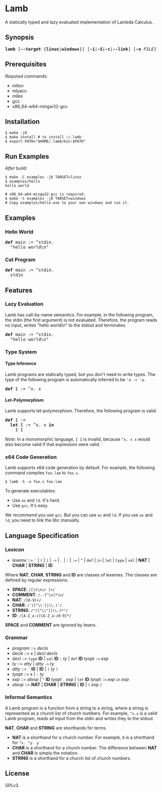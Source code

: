 # Lamb

A statically typed and lazy evaluated implementation of Lambda Calculus.

## Synopsis

<pre>
<b>lamb</b> [<b>--target</b> {<b>linux</b>|<b>windows</b>}] [<b>-i</b>|<b>-S</b>|<b>-c</b>|<b>--link</b>] [<b>-o</b> <i>FILE</i>] <i>FILE</i><b>.lam</b>
</pre>

## Prerequisites

*Required* commands:

- mlton
- mlyacc
- mllex
- gcc
- x86_64-w64-mingw32-gcc

## Installation

```
$ make -j8
$ make install # to install ~/.lamb
$ export PATH="$HOME/.lamb/bin:$PATH"
```

## Run Examples

*After* build:

```
$ make -C examples -j8 TARGET=linux
$ examples/hello
hello world
```

```
# x86_64-w64-mingw32-gcc is required.
$ make -C examples -j8 TARGET=windows
# Copy examples/hello.exe to your own windows and run it.
```

## Examples

### Hello World

<pre>
<b>def</b> main := ^stdin.
  "hello world\n"
</pre>

### Cat Program

<pre>
<b>def</b> main := ^stdin.
  stdin
</pre>

## Features

### Lazy Evaluation

Lamb has call-by-name semantics.
For example, in the following program,
the stdin (the first argument) is not evaluated.
Therefore, the program reads no input, writes "hello world\n" to the stdout and terminates.

<pre>
<b>def</b> main := ^stdin.
  "hello world\n"
</pre>

### Type System

#### Type Inference

Lamb programs are statically typed, but you don't need to write types.
The type of the following program is automatically inferred to be `'a -> 'a`.

<pre>
<b>def</b> I := ^x. x
</pre>

#### Let-Polymorphism

Lamb supports let-polymorphism.
Therefore, the following program is valid.

<pre>
<b>def</b> I :=
  <b>let</b> I := ^x. x <b>in</b>
    I I
</pre>

*Note*: In a monomorphic language, `I I` is invalid,
because `^x. x x` would also become valid if that expression were valid.

### x64 Code Generation

Lamb supports x64 code generation by default. For example, the following command compiles `foo.lam` to `foo.s`.

```
$ lamb -S -o foo.s foo.lam
```

To generate executables:

- Use `as` and `ld`. It's hard.
- Use `gcc`. It's easy.

We recommend you use `gcc`.
But you can use `as` and `ld`.
If you use `as` and `ld`, you need to link the libc manually.

## Language Specification

### Lexicon

- *lexeme* ::= `'` | `(` | `)` | `->` | `.` | `:` | `:=` | `^` | `def` | `in` | `let` | `type` | `val` | **NAT** | **CHAR** | **STRING** | **ID**

Where **NAT**, **CHAR**, **STRING** and **ID** are classes of lexemes.
The classes are defined by regular expressions.

- **SPACE**: `/[\t\n\r ]+/`
- **COMMENT**: `/--[^\n]*\n/`
- **NAT**: `/[0-9]+/`
- **CHAR**: `/'([^\\']|\\.)'/`
- **STRING**: `/"([^\\"]|\\.)*"/`
- **ID**: `/[A-Z_a-z][A-Z_a-z0-9]*/`

**SPACE** and **COMMENT** are ignored by lexers.

### Grammar

- *program* ::= *decls*
- *decls* ::= ε | *decl* *decls*
- *decl* ::= `type` **ID** | `val` **ID** `:` *ty* | `def` **ID** *tyopt* `:=` *exp*
- *ty* ::= *atty* | *atty* `->` *ty*
- *atty* ::= `'` **ID** | **ID** | `(` *ty* `)`
- *tyopt* ::= ε | `:` *ty*
- *exp* ::= *atexp* | `^` **ID** *tyopt* `.` *exp* | `let` **ID** *tyopt* `:=` *exp* `in` *exp*
- *atexp* ::= **NAT** | **CHAR** | **STRING** | **ID** | `(` *exp* `)`

### Informal Semantics

A Lamb program is a function from a string to a string,
where a string is represented as a church list of church numbers.
For example, `^x.x` is a valid Lamb program, reads all input from the stdin and writes they to the stdout.

**NAT**, **CHAR** and **STRING** are shorthands for terms.

- **NAT** is a shorthand for a church number. For example, `0` is a shorthand for `^x. ^y. y`
- **CHAR** is a shorthand for a church number. The difference between **NAT** and **CHAR** is simply the notation.
- **STRING** is a shorthand for a church list of church numbers.

## License

GPLv3.
